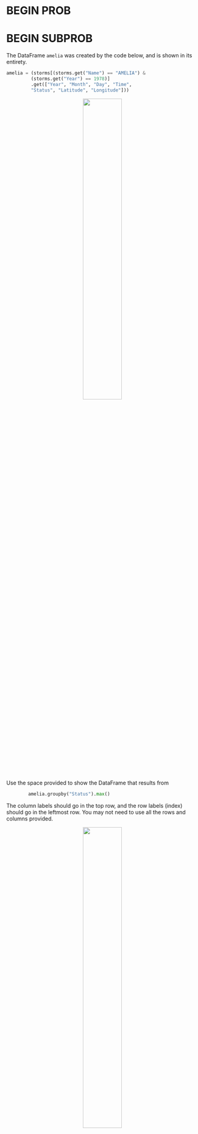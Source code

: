 # BEGIN PROB

# BEGIN SUBPROB

The DataFrame `amelia` was created by the code below, and is shown in its entirety.

```py
amelia = (storms[(storms.get("Name") == "AMELIA") &
         (storms.get("Year") == 1978)]
         .get(["Year", "Month", "Day", "Time",
         "Status", "Latitude", "Longitude"]))
```
<center><img src='../assets/images/wi23-midterm/q3_wi23-midterm.png' width=45%></center>
<br>

Use the space provided to show the DataFrame that results from
```py
        amelia.groupby("Status").max()
```
The column labels should go in the top row, and the row labels (index) should go in the
leftmost row. You may not need to use all the rows and columns provided.

<center><img src='../assets/images/wi23-midterm/empty_table.png' width=45%></center>
<br>

# BEGIN SOLUTION

**Answer:**

|Status|Year|Month|Day|Time|Latitude|Longtitude|
|---|---|---|---|---|---|---|
|TD|1978|8|31|6pm|29.3N|99.2W|
|TS|1978|7|31|6am|28.0N|98.2W|

Remember that calling `.groupby('column name')` sets the column name to the index. This means the `'Status'` column will become the new bolded index, which is found in the leftmost column of the DataFrame. Another thing to know is Python will organize strings in the **index** in alphabetical order, so for example `TS` and `TD` both start with `T`, but `D` comes sooner in the alphabet than `S`, which makes row `TD` come **before** row `TS`.

Next it is important to look at the `.max()`, which tells us that we want the maximum element of each column that correspond to the unique `'Status'`. Recall how `.max()` interacts with strings: `.max()` will organize strings in the columns in descending order, so the last alphabetically/numerically.

<average>59</average>

<average></average>

# END SOLUTION

# END SUBPROB

# END PROB
